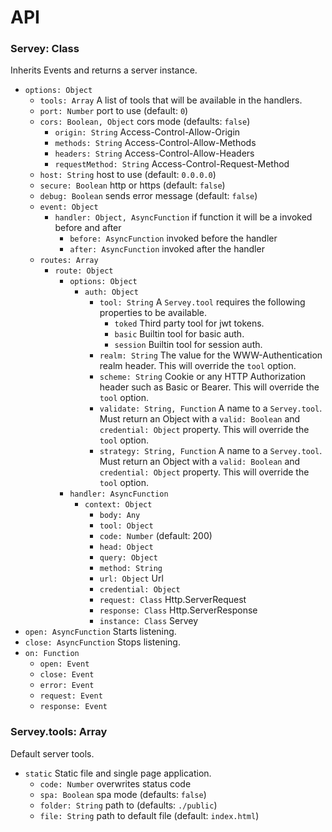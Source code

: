 
# API

### Servey: Class
Inherits Events and returns a server instance.
- `options: Object`
	- `tools: Array` A list of tools that will be available in the handlers.
	- `port: Number` port to use (default: `0`)
	- `cors: Boolean, Object` cors mode (defaults: `false`)
		- `origin: String` Access-Control-Allow-Origin
		- `methods: String` Access-Control-Allow-Methods
		- `headers: String` Access-Control-Allow-Headers
		- `requestMethod: String` Access-Control-Request-Method
	- `host: String` host to use (default: `0.0.0.0`)
	- `secure: Boolean` http or https (default: `false`)
	- `debug: Boolean` sends error message (default: `false`)
	- `event: Object`
		- `handler: Object, AsyncFunction` if function it will be a invoked before and after
			- `before: AsyncFunction` invoked before the handler
			- `after: AsyncFunction` invoked after the handler
	- `routes: Array`
		- `route: Object`
			- `options: Object`
				- `auth: Object`
					- `tool: String` A `Servey.tool` requires the following properties to be available.
						- `toked` Third party tool for jwt tokens.
						- `basic` Builtin tool for basic auth.
						- `session` Builtin tool for session auth.
					- `realm: String` The value for the WWW-Authentication realm header. This will override the `tool` option.
					- `scheme: String` Cookie or any HTTP Authorization header such as Basic or Bearer. This will override the `tool` option.
					- `validate: String, Function`  A name to a `Servey.tool`. Must return an Object with a `valid: Boolean` and `credential: Object` property. This will override the `tool` option.
					- `strategy: String, Function` A name to a `Servey.tool`. Must return an Object with a `valid: Boolean` and `credential: Object` property. This will override the `tool` option.
			- `handler: AsyncFunction`
				- `context: Object`
					- `body: Any`
					- `tool: Object`
					- `code: Number` (default: 200)
					- `head: Object`
					- `query: Object`
					- `method: String`
					- `url: Object` Url
					- `credential: Object`
					- `request: Class` Http.ServerRequest
					- `response: Class` Http.ServerResponse
					- `instance: Class` Servey
- `open: AsyncFunction` Starts listening.
- `close: AsyncFunction` Stops listening.
- `on: Function`
	- `open: Event`
	- `close: Event`
	- `error: Event`
	- `request: Event`
	- `response: Event`

### Servey.tools: Array
Default server tools.
- `static` Static file and single page application.
    - `code: Number` overwrites status code
	- `spa: Boolean` spa mode (defaults: `false`)
	- `folder: String` path to (defaults: `./public`)
	- `file: String` path to default file (default: `index.html`)
